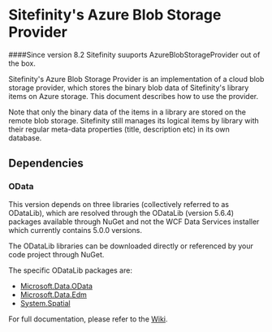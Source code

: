 # Sitefinity's Azure Blob Storage Provider

####Since version 8.2 Sitefinity suuports AzureBlobStorageProvider out of the box.

Sitefinity's Azure Blob Storage Provider is an implementation of a cloud blob storage provider, which stores the binary blob data of Sitefinity's library items on Azure storage. This document describes how to use the provider.

Note that only the binary data of the items in a library are stored on the remote blob storage. Sitefinity still manages its logical items by library with their regular meta-data properties (title, description etc) in its own database.

## Dependencies

### OData

This version depends on three libraries (collectively referred to as ODataLib), which are resolved through the ODataLib (version 5.6.4) packages available through NuGet and not the WCF Data Services installer which currently contains 5.0.0 versions.

The ODataLib libraries can be downloaded directly or referenced by your code project through NuGet.  

The specific ODataLib packages are:

- [Microsoft.Data.OData](http://nuget.org/packages/Microsoft.Data.OData/)
- [Microsoft.Data.Edm](http://nuget.org/packages/Microsoft.Data.Edm/)
- [System.Spatial](http://nuget.org/packages/System.Spatial)

For full documentation, please refer to the [Wiki](https://github.com/Sitefinity/azure-blog-storage-provider/wiki).